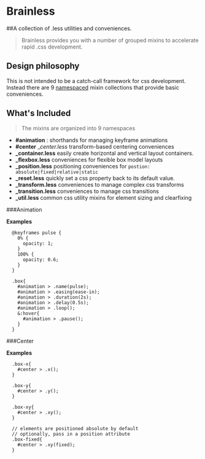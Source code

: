 # Brainless
##A collection of .less utilities and conveniences.

> Brainless provides you with a number of grouped mixins to accelerate rapid .css development.  

## Design philosophy  
This is not intended to be a catch-call framework for css development. Instead there are 9 [namespaced](http://lesscss.org/features/#features-overview-feature-namespaces-and-accessors) mixin collections that provide basic conveniences.

## What's Included  

> The mixins are organized into 9 namespaces  

* **#animation** : shorthands for managing keyframe animations  
* **#center** __center.less_ transform-based centering conveniences
* **_container.less** easily create horizontal and vertical layout containers.
* **_flexbox.less** conveniences for flexible box model layouts
* **_position.less** positioning conveniences for `postion: absolute|fixed|relative|static`  
* **_reset.less** quickly set a css property back to its default value.  
* **_transform.less** conveniences to manage complex css transforms  
* **_transition.less** conveniences to manage css transitions  
* **_util.less** common css utility mixins for element sizing and clearfixing  

###Animation  

**Examples**  
```
  @keyframes pulse {
    0% {
      opacity: 1;
    }
    100% {
      opacity: 0.6;
    } 
  }

  .box{
    #animation > .name(pulse);
    #animation > .easing(ease-in);
    #animation > .duration(2s);
    #animation > .delay(0.5s);
    #animation > .loop();
    &:hover{
      #animation > .pause();
    }
  }

```

###Center  

**Examples**  
```
  .box-x{
    #center > .x();
  }

  .box-y{
    #center > .y();
  }

  .box-xy{
    #center > .xy();
  }

  // elements are positioned absolute by default
  // optionally, pass in a position attribute
  .box-fixed{
    #center > .xy(fixed);
  }

```
